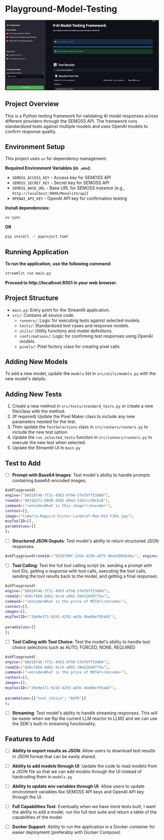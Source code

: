# Playground-Model-Testing
![README Image](test-images/readme-image.png "Description of the image")
## Project Overview

This is a Python testing framework for validating AI model responses across different providers through the SEMOSS API. The framework runs standardized tests against multiple models and uses OpenAI models to confirm response quality.

## Environment Setup

This project uses `uv` for dependency management.

**Required Environment Variables (in `.env`):**
- `SEMOSS_ACCESS_KEY` - Access key for SEMOSS API
- `SEMOSS_SECRET_KEY` - Secret key for SEMOSS API
- `SEMOSS_BASE_URL` - Base URL for SEMOSS instance (e.g., `http://localhost:9090/Monolith/api`)
- `OPENAI_API_KEY` - OpenAI API key for confirmation testing

**Install dependencies:**
```bash
uv sync
```
**OR**
```bash
pip install -r pyproject.toml
```


## Running Application
**To run the application, use the following command:**
```bash
streamlit run main.py
```

**Proceed to http://localhost:8501 in your web browser.**

## Project Structure
- `main.py`: Entry point for the Streamlit application.
- `src/`: Contains all source code.
    - `runners/`: Logic for executing tests against selected models.
    - `tests/`: Standardized test cases and response models.
    - `utils/`: Utility functions and model definitions.
    - `confirmations/`: Logic for confirming test responses using OpenAI models.
    - `pixels/`: Pixel factory class for creating pixel calls

## Adding New Models
To add a new model, update the `models` list in `src/utils/models.py` with the new model's details.

## Adding New Tests
1. Create a new method in `src/tests/standard_tests.py` or create a new file/class with the method.
2. (If required) Update the Pixel Maker class to include any new parameters needed for the test.
3. Then update the `TestSelections` class in `src/runners/runners.py` to include the new test option.
4. Update the `run_selected_tests` function in `src/runners/runners.py` to execute the new test when selected.
5. Update the Streamlit UI in `main.py`

## Test to Add
- [ ] **Prompt with Base64 Images**: Test model's ability to handle prompts containing base64-encoded images.
```bash
AskPlayground(
engine=["b0d18f4b-ff2c-4563-8f9d-57efbff53d60"],
roomId=["9431b571-b8d0-4502-80a5-52b3cc50cb18"],
command=["<encode>What is this image?</encode>"],
context=[],
image=["\\Harry-Maguire-Victor-Lindelof-Man-Utd-F365.jpg"],
mcpToolID=[],
paramValues=[]
);
```

- [ ] **Structured JSON Ouputs**: Test model's ability to return structured JSON responses.
```bash
AskPlayground(roomId=["5828f90f-22b4-4299-ad75-96e93085bdba"], engine=["4acbe913-df40-4ac0-b28a-daa5ad91b172"], command=["Name a few Manchester United players you know with their positions, countries, and skill ratings."], paramValues=[{'schema': {'type': 'object', 'properties': {'players': {'type': 'array', 'items': {'type': 'object', 'properties': {'name': {'type': 'string'}, 'position': {'type': 'string'}, 'country': {'type': 'string'}, 'skill': {'type': 'integer'}}, 'required': ['name', 'position', 'country', 'skill']}}}, 'required': ['players']}}]);
```

- [ ] **Tool Calling**: Test the full tool calling script (ie. sending a prompt with tool IDs, getting a response with tool calls, executing the tool calls, sending the tool results back to the model, and getting a final response).
```bash 
AskPlayground(
engine=["b0d18f4b-ff2c-4563-8f9d-57efbff53d60"],
roomId=["8d8cf868-6d61-4cc6-a092-39e528d0775a"],
command=["<encode>What is the price of META?</encode>"],
context=[],
images=[],
mcpToolID=["29e9e371-9243-4293-ad3b-4be08ef95ab5"],

paramValues=[]
);
```

- [ ] **Tool Calling with Tool Choice**: Test the model's ability to handle tool choice selections such as AUTO, FORCED, NONE, REQUIRED
```bash 
AskPlayground(
engine=["b0d18f4b-ff2c-4563-8f9d-57efbff53d60"],
roomId=["8d8cf868-6d61-4cc6-a092-39e528d0775a"],
command=["<encode>What is the price of META?</encode>"],
context=[],
images=[],
mcpToolID=["29e9e371-9243-4293-ad3b-4be08ef95ab5"],

paramValues=[{"tool_choice": "AUTO"}]
);
```

- [ ] **Streaming**: Test model's ability to handle streaming responses. This will be easier when we flip the current LLM reactor to LLM2 and we can use the SDK's built-in streaming functionality.


## Features to Add

- [ ] **Ability to export results as JSON**: Allow users to download test results in JSON format that can be easily shared.

- [ ] **Ability to add models through UI**: Update the code to read models from a JSON file so that we can add models through the UI instead of hardcoding them in `models.py`

- [ ] **Ability to update env variables through UI**: Allow users to update environment variables like SEMOSS API keys and OpenAI API key through the UI.

- [ ] **Full Capabilities Test**: Eventually when we have more tests built, I want the ability to add a model, run the full test suite and return a table of the capabilities of the model

- [ ] **Docker Support**: Ability to run the application in a Docker container for easier deployment (preferably with Docker Compose)